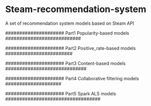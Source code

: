 # Steam-recommendation-system
A set of recommendation system models based on Steam API

##################### Part1 Popularity-based models ###########################

##################### Part2 Positive_rate-based models ########################

##################### Part3 Content-based models  #############################

##################### Part4 Collaborative filtering models ####################

##################### Part5 Spark ALS models ##################################
